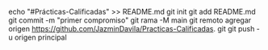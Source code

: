 echo "#Prácticas-Calificadas" >> README.md 
git init 
git add README.md 
git commit -m "primer compromiso" 
git rama -M main 
git remoto agregar origen https://github.com/JazminDavila/Practicas-Calificadas. git
 git push -u origen principal
